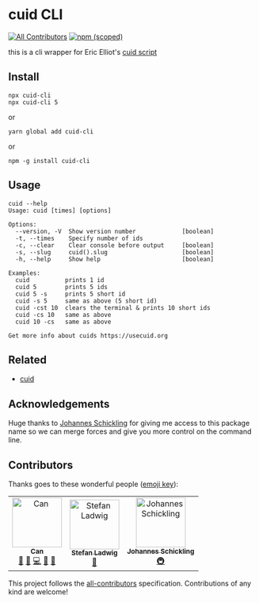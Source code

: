 # cuid CLI  
[![All Contributors](https://img.shields.io/badge/all_contributors-3-orange.svg?style=flat-square)](#contributors-)
[![npm (scoped)](https://img.shields.io/npm/v/cuid-cli.svg)](https://www.npmjs.com/package/cuid-cli)

this is a cli wrapper for Eric Elliot's [cuid script](https://github.com/ericelliott/cuid)

## Install

```
npx cuid-cli
npx cuid-cli 5
```
or
```
yarn global add cuid-cli
```
or
```
npm -g install cuid-cli
```

## Usage

````
cuid --help
Usage: cuid [times] [options]

Options:
  --version, -V  Show version number             [boolean]
  -t, --times    Specify number of ids
  -c, --clear    Clear console before output     [boolean]
  -s, --slug     cuid().slug                     [boolean]
  -h, --help     Show help                       [boolean]

Examples:
  cuid          prints 1 id
  cuid 5        prints 5 ids
  cuid 5 -s     prints 5 short id
  cuid -s 5     same as above (5 short id)
  cuid -cst 10  clears the terminal & prints 10 short ids
  cuid -cs 10   same as above
  cuid 10 -cs   same as above

Get more info about cuids https://usecuid.org
````

## Related
- [cuid](https://github.com/ericelliott/cuid)

## Acknowledgements
Huge thanks to [Johannes Schickling](https://twitter.com/schickling) for giving me access to this package name so we can merge forces and give you more control on the command line.

## Contributors

Thanks goes to these wonderful people ([emoji key](https://github.com/kentcdodds/all-contributors#emoji-key)):

<!-- ALL-CONTRIBUTORS-LIST:START - Do not remove or modify this section -->
<!-- prettier-ignore-start -->
<!-- markdownlint-disable -->
<table>
  <tr>
    <td align="center"><a href="https://www.GaiAma.org"><img src="https://avatars0.githubusercontent.com/u/5196971?v=4" width="100px;" alt="Can"/><br /><sub><b>Can</b></sub></a><br /><a href="#question-CanRau" title="Answering Questions">💬</a> <a href="https://github.com/GaiAma/cuid-cli/issues?q=author%3ACanRau" title="Bug reports">🐛</a> <a href="https://github.com/GaiAma/cuid-cli/commits?author=CanRau" title="Code">💻</a> <a href="https://github.com/GaiAma/cuid-cli/commits?author=CanRau" title="Documentation">📖</a> <a href="#review-CanRau" title="Reviewed Pull Requests">👀</a></td>
    <td align="center"><a href="https://github.com/sladwig"><img src="https://avatars3.githubusercontent.com/u/79246?v=4" width="100px;" alt="Stefan Ladwig"/><br /><sub><b>Stefan Ladwig</b></sub></a><br /><a href="https://github.com/GaiAma/cuid-cli/commits?author=sladwig" title="Documentation">📖</a></td>
    <td align="center"><a href="https://github.com/schickling"><img src="https://avatars2.githubusercontent.com/u/1567498?v=4" width="100px;" alt="Johannes Schickling"/><br /><sub><b>Johannes Schickling</b></sub></a><br /><a href="#infra-schickling" title="Infrastructure (Hosting, Build-Tools, etc)">🚇</a></td>
  </tr>
</table>

<!-- markdownlint-enable -->
<!-- prettier-ignore-end -->
<!-- ALL-CONTRIBUTORS-LIST:END -->
This project follows the [all-contributors](https://github.com/kentcdodds/all-contributors) specification. Contributions of any kind are welcome!

